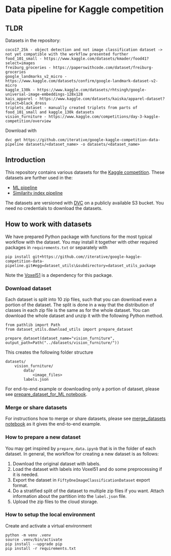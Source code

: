 # Data pipeline for Kaggle competition

## TLDR
Datasets in the repository:
```
coco17_25k - object detection and not image classification dataset -> not yet compatible with the workflow presented further
food_101_small - https://www.kaggle.com/datasets/kmader/food41?select=images
freiburg_groceries - https://paperswithcode.com/dataset/freiburg-groceries
google_landmarks_v2_micro - https://www.kaggle.com/datasets/confirm/google-landmark-dataset-v2-micro
kaggle_130k - https://www.kaggle.com/datasets/rhtsingh/google-universal-image-embeddings-128x128
kais_apparel - https://www.kaggle.com/datasets/kaiska/apparel-dataset?select=black_dress
triplets_dataset - manually created triplets from parts of food_101_small and kaggle_130k datasets
vision_furniture - https://www.kaggle.com/competitions/day-3-kaggle-competition/overview
```
Download with
```
dvc get https://github.com/iterative/google-kaggle-competition-data-pipeline datasets/<dataset_name> -o datasets/<dataset_name>
```


## Introduction

This repository contains various datasets for the [Kaggle competition](https://www.kaggle.com/competitions/google-universal-image-embedding). These datasets are further used in the:
- [ML pipeline](https://github.com/iterative/google-kaggle-competition)
- [Similarity index pipeline](https://github.com/mnrozhkov/google-universal-image-embedding)

The datasets are versioned with [DVC](https://dvc.org/) on a publicly available S3 bucket. You need no credentials to download the datasets.


## How to work with datasets

We have prepared Python package with functions for the most typical workflow with the dataset. You may install it together with other required packages in `requirements.txt` or separately with 

```
pip install git+https://github.com//iterative/google-kaggle-competition-data-pipeline.git#egg=dataset_utils\&subdirectory=dataset_utils_package
```
Note the [Voxel51](https://voxel51.com/) is a dependency for this package.

### Download dataset

Each dataset is split into 10 zip files, such that you can download even a portion of the dataset. The split is done in a way that the distribution of classes in each zip file is the same as for the whole dataset. You can download the whole dataset and unzip it with the following Python method.
```
from pathlib import Path
from dataset_utils.download_utils import prepare_dataset

prepare_dataset(dataset_name="vision_furniture", output_path=Path("../datasets/vision_furniture/"))
```
This creates the following folder structure
```
datasets/
    vision_furniture/
        data/
            <image_files>
        labels.json
```
For end-to-end example or downloading only a portion of dataset, please see [prepare_dataset_for_ML notebook](notebooks/prepare_dataset_for_ML.ipynb).

### Merge or share datasets

For instructions how to merge or share datasets, please see [merge_datasets notebook](notebooks/prepare_dataset_for_ML.ipynb) as it gives the end-to-end example.


### How to prepare a new dataset

You may get inspired by `prepare_data.ipynb` that is in the folder of each dataset. In general, the workflow for creating a new dataset is as follows:
1) Download the original dataset with labels.
2) Load the dataset with labels into Voxel51 and do some preprocessing if it is needed.
3) Export the dataset in `FiftyOneImageClassificationDataset` export format.
4) Do a stratified split of the dataset to multiple zip files if you want. Attach information about the partition into the `label.json` file.
5) Upload the zip files to the cloud storage.


### How to setup the local environment
Сreate and activate a virtual environment

```
python -m venv .venv
source .venv/bin/activate
pip install --upgrade pip
pip install -r requirements.txt
```
